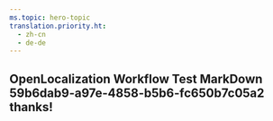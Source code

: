 ```yaml
---
ms.topic: hero-topic
translation.priority.ht: 
  - zh-cn
  - de-de
---
```

## OpenLocalization Workflow Test MarkDown 59b6dab9-a97e-4858-b5b6-fc650b7c05a2 thanks!
